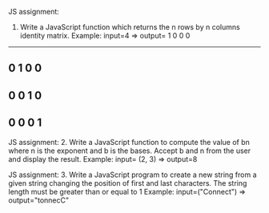 JS assignment:
1. Write a JavaScript function which returns the n rows by n columns identity matrix.
Example: input=4 => output=
 1 
 0 
 0 
 0 
----------
 0 
 1 
 0 
 0 
----------
 0 
 0 
 1 
 0 
----------
 0 
 0 
 0 
 1 
----------



JS assignment:
2. Write a JavaScript function to compute the value of bn where n is the exponent and b is the bases. Accept b and n from the user and display the result.
Example: input= (2, 3) => output=8



JS assignment:
3. Write a JavaScript program to create a new string from a given string changing the position of first and last characters. The string length must be greater than or equal to 1
Example: input=("Connect") => output="tonnecC"